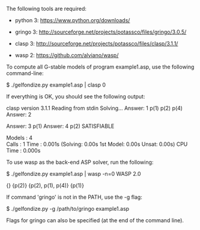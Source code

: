 The following tools are required:

- python 3: https://www.python.org/downloads/

- gringo 3: http://sourceforge.net/projects/potassco/files/gringo/3.0.5/

- clasp 3: http://sourceforge.net/projects/potassco/files/clasp/3.1.1/

- wasp 2: https://github.com/alviano/wasp/


To compute all G-stable models of program example1.asp, use the following command-line:

$ ./gelfondize.py example1.asp | clasp 0

If everything is OK, you should see the following output:

clasp version 3.1.1
Reading from stdin
Solving...
Answer: 1
p(1) p(2) p(4)
Answer: 2

Answer: 3
p(1)
Answer: 4
p(2)
SATISFIABLE

Models       : 4     
Calls        : 1
Time         : 0.001s (Solving: 0.00s 1st Model: 0.00s Unsat: 0.00s)
CPU Time     : 0.000s


To use wasp as the back-end ASP solver, run the following:

$ ./gelfondize.py example1.asp | wasp -n=0
WASP 2.0

{}
{p(2)}
{p(2), p(1), p(4)}
{p(1)}


If command 'gringo' is not in the PATH, use the -g flag:

$ ./gelfondize.py -g /path/to/gringo example1.asp

Flags for gringo can also be specified (at the end of the command line).

